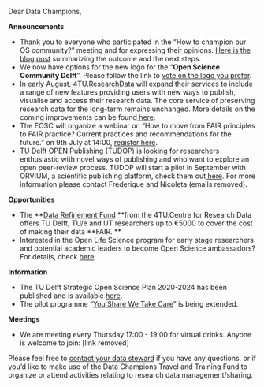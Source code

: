 Dear Data Champions, 

**Announcements**



*   Thank you to everyone who participated in the “How to champion our OS community?” meeting and for expressing their opinions. [Here is the blog post](https://openworking.wordpress.com/2020/06/24/how-to-champion-our-os-community-meeting/) summarizing the outcome and the next steps.
*   We now have options for the new logo for the “**Open Science Community Delft**”. Please follow the link to [vote on the logo you prefer](https://forms.gle/KpRWfKNyEjy6LtMm6 ). 
*   In early August, [4TU.ResearchData](https://researchdata.4tu.nl/en/) will expand their services to include a range of new features providing users with new ways to publish, visualise and access their research data. The core service of preserving research data for the long-term remains unchanged. More details on the coming improvements can be found<span style="text-decoration:underline;"> [here](https://researchdata.4tu.nl/nieuws-evenementen/nieuws/nieuwsbericht/brand-new-features-for-4turesearchdata-manage-publish-and-visualise-your-data/)</span>.
*   The EOSC will organize a webinar on “How to move from FAIR principles to FAIR practice? Current practices and recommendations for the future.” on 9th July at 14:00, [register here](https://www.eoscsecretariat.eu/events/webinar-fair-principles-fair-practice-recommendations-future).
*   TU Delft OPEN Publishing (TUDOP) is looking for researchers enthusiastic with novel ways of publishing and who want to explore an open peer-review process. TUDOP will start a pilot in September with ORVIUM, a scientific publishing platform, check them out[ here](https://orvium.io/). For more information please contact Frederique and Nicoleta (emails removed).

**Opportunities**



*   The **[Data Refinement Fund](https://researchdata.4tu.nl/en/use-4turesearchdata/data-funds/data-refinement-fund/) **from the 4TU.Centre for Research Data offers TU Delft, TU/e and UT researchers up to €5000 to cover the cost of making their data **FAIR. **
*   Interested in the Open Life Science program for early stage researchers and potential academic leaders to become Open Science ambassadors? For details, check [here](https://openlifesci.org/). 

**Information**



*   The TU Delft Strategic Open Science Plan 2020-2024 has been published and is available [here](https://doi.org/10.4233/uuid:f2faff07-408f-4cec-bd87-0919c9e4c26f).
*   The pilot programme “[You Share We Take Care](https://intranet.tudelft.nl/en/group/guest/-/-you-share-we-take-care-continues-1?redirect=%2F)” is being extended.

**Meetings**



*   We are meeting every Thursday 17:00 - 19:00 for virtual drinks. Anyone is welcome to join: [link removed] 

Please feel free to [contact your data steward](https://www.tudelft.nl/en/library/current-topics/research-data-management/r/support/data-stewardship/contact/) if you have any questions, or if you’d like to make use of the Data Champions Travel and Training Fund to organize or attend activities relating to research data management/sharing.
